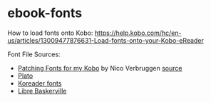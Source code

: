 # ebook-fonts

How to load fonts onto Kobo: https://help.kobo.com/hc/en-us/articles/13009477876631-Load-fonts-onto-your-Kobo-eReader

Font File Sources:
-  [Patching Fonts for my Kobo](https://nicoverbruggen.be/blog/patching-fonts-for-kobo) by Nico Verbruggen [source](https://github.com/nicoverbruggen/ebook-fonts/releases)
-  [Plato](https://github.com/baskerville/plato/tree/master/fonts)
-  [Koreader fonts](https://github.com/koreader/koreader-fonts/tree/046976988aa33639d60d6ffd25c7a0ff50b72ac0)
-  [Libre Baskerville](https://github.com/impallari/Libre-Baskerville)
